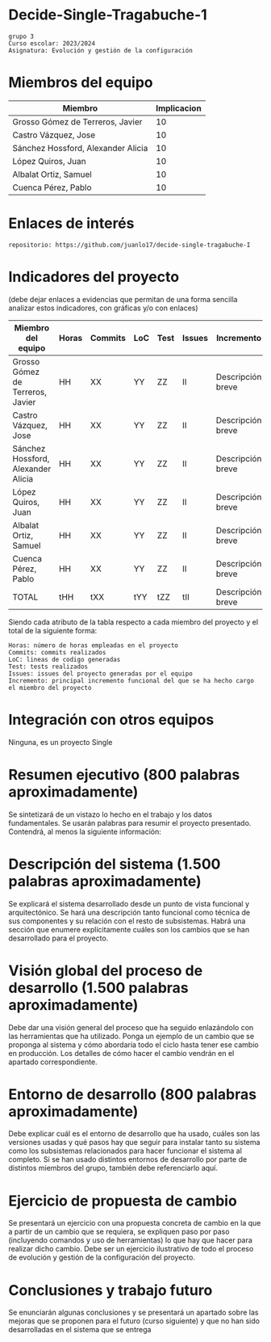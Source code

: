 Decide-Single-Tragabuche-1
=====================================


    grupo 3
    Curso escolar: 2023/2024
    Asignatura: Evolución y gestión de la configuración

Miembros del equipo 
=====================================

| Miembro | Implicacion |
| ---------------------------------| ------------- |
| Grosso Gómez de Terreros, Javier  | 10  |
| Castro Vázquez, Jose  | 10  |
| Sánchez Hossford, Alexander Alicia  | 10  |
| López  Quiros, Juan | 10  |
| Albalat Ortiz, Samuel  | 10  |
| Cuenca Pérez, Pablo  | 10  |


Enlaces de interés
=====================================

    repositorio: https://github.com/juanlo17/decide-single-tragabuche-I


Indicadores del proyecto
=====================================

(debe dejar enlaces a evidencias que permitan de una forma sencilla analizar estos indicadores, con gráficas y/o con enlaces)

| Miembro del equipo | 	Horas | 	Commits | 	LoC | 	Test | 	Issues | 	Incremento | 
| ------------------------------ | -----| ---- | ----- | ----- | ----- | -------------------- |
| Grosso Gómez de Terreros, Javier |	HH 	| XX | YY | ZZ | II | Descripción breve |
| Castro Vázquez, Jose  |	HH 	| XX | YY | ZZ | II | Descripción breve |
| Sánchez Hossford, Alexander Alicia  |	HH 	| XX | YY | ZZ | II | Descripción breve |
| López  Quiros, Juan |	HH 	| XX | YY | ZZ | II | Descripción breve |
| Albalat Ortiz, Samuel |	HH 	| XX | YY | ZZ | II | Descripción breve |
| Cuenca Pérez, Pablo |	HH 	| XX | YY | ZZ | II | Descripción breve |
|TOTAL 	| tHH | tXX | tYY | tZZ | tII | Descripción breve |

Siendo cada atributo de la tabla respecto a cada miembro del proyecto y el total de la siguiente forma:

    Horas: número de horas empleadas en el proyecto
    Commits: commits realizados
    LoC: lineas de codigo generadas
    Test: tests realizados
    Issues: issues del proyecto generadas por el equipo
    Incremento: principal incremento funcional del que se ha hecho cargo el miembro del proyecto


Integración con otros equipos
=====================================

Ninguna, es un proyecto Single


Resumen ejecutivo (800 palabras aproximadamente)
=====================================

Se sintetizará de un vistazo lo hecho en el trabajo y los datos fundamentales. Se usarán palabras para resumir el proyecto presentado. Contendrá, al menos la siguiente información:

Descripción del sistema (1.500 palabras aproximadamente)
=====================================

Se explicará el sistema desarrollado desde un punto de vista funcional y arquitectónico. Se hará una descripción tanto funcional como técnica de sus componentes y su relación con el resto de subsistemas. Habrá una sección que enumere explícitamente cuáles son los cambios que se han desarrollado para el proyecto.

Visión global del proceso de desarrollo (1.500 palabras aproximadamente)
=====================================

Debe dar una visión general del proceso que ha seguido enlazándolo con las herramientas que ha utilizado. Ponga un ejemplo de un cambio que se proponga al sistema y cómo abordaría todo el ciclo hasta tener ese cambio en producción. Los detalles de cómo hacer el cambio vendrán en el apartado correspondiente.

Entorno de desarrollo (800 palabras aproximadamente)
=====================================

Debe explicar cuál es el entorno de desarrollo que ha usado, cuáles son las versiones usadas y qué pasos hay que seguir para instalar tanto su sistema como los subsistemas relacionados para hacer funcionar el sistema al completo. Si se han usado distintos entornos de desarrollo por parte de distintos miembros del grupo, también debe referenciarlo aquí.

Ejercicio de propuesta de cambio
=====================================

Se presentará un ejercicio con una propuesta concreta de cambio en la que a partir de un cambio que se requiera, se expliquen paso por paso (incluyendo comandos y uso de herramientas) lo que hay que hacer para realizar dicho cambio. Debe ser un ejercicio ilustrativo de todo el proceso de evolución y gestión de la configuración del proyecto.

Conclusiones y trabajo futuro
=====================================

Se enunciarán algunas conclusiones y se presentará un apartado sobre las mejoras que se proponen para el futuro (curso siguiente) y que no han sido desarrolladas en el sistema que se entrega
